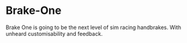 # Brake-One
Brake One is going to be the next level of sim racing handbrakes. With unheard customisability and feedback.
